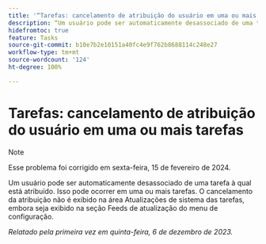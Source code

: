 ```yaml
---
title: '“Tarefas: cancelamento de atribuição do usuário em uma ou mais tarefas”'
description: “Um usuário pode ser automaticamente desassociado de uma tarefa à qual está atribuído. Isso pode ocorrer em uma ou mais tarefas. O cancelamento da atribuição não é exibido na área Atualizações de sistema das tarefas, embora seja exibido na seção Feeds de atualização do menu de configuração.”
hidefromtoc: true
feature: Tasks
source-git-commit: b10e7b2e10151a40fc4e9f762b8688114c248e27
workflow-type: tm+mt
source-wordcount: '124'
ht-degree: 100%

---
```



# Tarefas: cancelamento de atribuição do usuário em uma ou mais tarefas

>[!NOTE]
>
>Esse problema foi corrigido em sexta-feira, 15 de fevereiro de 2024.

Um usuário pode ser automaticamente desassociado de uma tarefa à qual está atribuído. Isso pode ocorrer em uma ou mais tarefas. O cancelamento da atribuição não é exibido na área Atualizações de sistema das tarefas, embora seja exibido na seção Feeds de atualização do menu de configuração.

_Relatado pela primeira vez em quinta-feira, 6 de dezembro de 2023._
